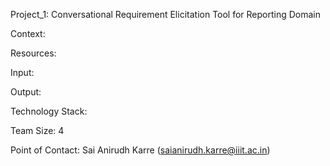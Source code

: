 Project_1: Conversational Requirement Elicitation Tool for Reporting Domain 

Context:  

Resources: 

Input: 

Output: 

Technology Stack: 

Team Size: 4 

Point of Contact: Sai Anirudh Karre (saianirudh.karre@iiit.ac.in) 
